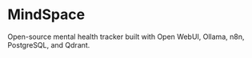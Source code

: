 # MindSpace
Open-source mental health tracker built with Open WebUI, Ollama, n8n, PostgreSQL, and Qdrant.
